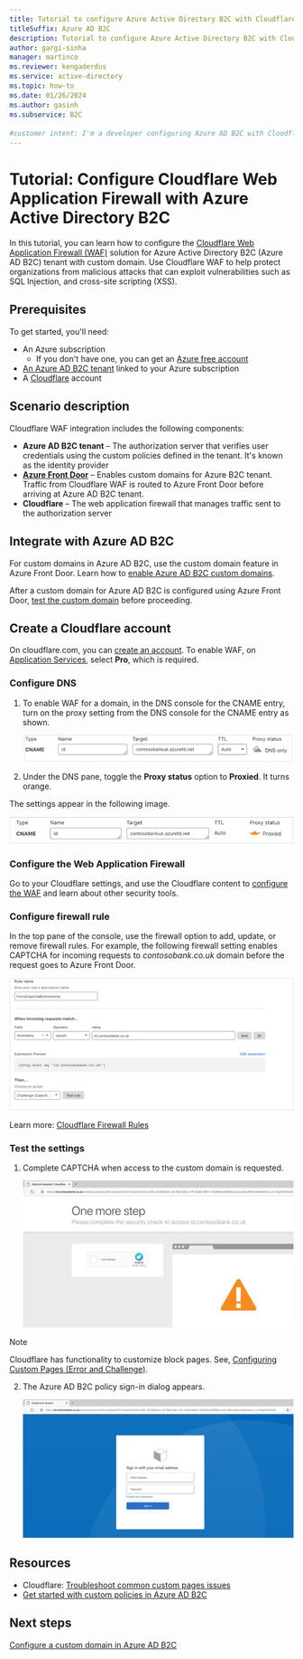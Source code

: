 ```yaml
---
title: Tutorial to configure Azure Active Directory B2C with Cloudflare Web Application Firewall
titleSuffix: Azure AD B2C
description: Tutorial to configure Azure Active Directory B2C with Cloudflare Web application firewall and protect applications from malicious attacks 
author: gargi-sinha
manager: martinco
ms.reviewer: kengaderdus
ms.service: active-directory
ms.topic: how-to
ms.date: 01/26/2024
ms.author: gasinh
ms.subservice: B2C

#customer intent: I'm a developer configuring Azure AD B2C with Cloudflare WAF. I want to learn how to enable and configure the Web Application Firewall, so I can protect my application from malicious attacks such as SQL Injection and cross-site scripting (XSS).
---
```

# Tutorial: Configure Cloudflare Web Application Firewall with Azure Active Directory B2C

In this tutorial, you can learn how to configure the [Cloudflare Web Application Firewall (WAF)](https://www.cloudflare.com/application-services/products/waf/) solution for Azure Active Directory B2C (Azure AD B2C) tenant with custom domain. Use Cloudflare WAF to help protect organizations from malicious attacks that can exploit vulnerabilities such as SQL Injection, and cross-site scripting (XSS).

## Prerequisites

To get started, you'll need:

- An Azure subscription 
  - If you don't have one, you can get an [Azure free account](https://azure.microsoft.com/free/)
- [An Azure AD B2C tenant](tutorial-create-tenant.md) linked to your Azure subscription
- A [Cloudflare](https://dash.cloudflare.com/sign-up) account

## Scenario description

Cloudflare WAF integration includes the following components:

- **Azure AD B2C tenant** – The authorization server that verifies user credentials using the custom policies defined in the tenant. It's known as the identity provider
- [**Azure Front Door**](../frontdoor/front-door-overview.md) – Enables custom domains for Azure B2C tenant. Traffic from Cloudflare WAF is routed to Azure Front Door before arriving at Azure AD B2C tenant.
- **Cloudflare** – The web application firewall that manages traffic sent to the authorization server

## Integrate with Azure AD B2C

For custom domains in Azure AD B2C, use the custom domain feature in Azure Front Door. Learn how to [enable Azure AD B2C custom domains](./custom-domain.md?pivots=b2c-user-flow).  

After a custom domain for Azure AD B2C is configured using Azure Front Door, [test the custom domain](./custom-domain.md?pivots=b2c-custom-policy#test-your-custom-domain) before proceeding.  

## Create a Cloudflare account

On cloudflare.com, you can [create an account](https://dash.cloudflare.com/sign-up). To enable WAF, on [Application Services](https://www.cloudflare.com/plans/#price-matrix), select **Pro**, which is required.

### Configure DNS

1. To enable WAF for a domain, in the DNS console for the CNAME entry, turn on the proxy setting from the DNS console for the CNAME entry as shown.

    ![Screenshot of proxy settings.](./media/partner-cloudflare/select-proxy-settings.png)

2. Under the DNS pane, toggle the **Proxy status** option to **Proxied**. It turns orange.

The settings appear in the following image.

   ![Screenshot of proxied status.](./media/partner-cloudflare/select-proxied.png)

### Configure the Web Application Firewall

Go to your Cloudflare settings, and use the Cloudflare content to [configure the WAF](https://www.cloudflare.com/application-services/products/waf/) and learn about other security tools. 

### Configure firewall rule

In the top pane of the console, use the firewall option to add, update, or remove firewall rules. For example, the following firewall setting enables CAPTCHA for incoming requests to *contosobank.co.uk* domain before the request goes to Azure Front Door.

   ![Screenshot of enforcing captcha.](./media/partner-cloudflare/configure-firewall-rule.png)

Learn more: [Cloudflare Firewall Rules](https://support.cloudflare.com/hc/articles/360016473712-Cloudflare-Firewall-Rules)

### Test the settings

1. Complete CAPTCHA when access to the custom domain is requested.

    ![Screenshot of Cloudflare WAF enforce CAPTCHA.](./media/partner-cloudflare/enforce-captcha.png)

> [!NOTE]
> Cloudflare has functionality to customize block pages. See, [Configuring Custom Pages (Error and Challenge)](https://support.cloudflare.com/hc/en-us/articles/200172706-Configuring-Custom-Pages-Error-and-Challenge-).  

2. The Azure AD B2C policy sign-in dialog appears.

    ![Screenshot of Azure AD B2C policy sign-in.](./media/partner-cloudflare/azure-ad-b2c-policy.png)

## Resources

- Cloudflare: [Troubleshoot common custom pages issues](https://support.cloudflare.com/hc/en-us/articles/200172706-Configuring-Custom-Pages-Error-and-Challenge-#5QWV2KVjLnaAQ8L4tjiguw)
- [Get started with custom policies in Azure AD B2C](./tutorial-create-user-flows.md?pivots=b2c-custom-policy&tabs=applications)

## Next steps 

[Configure a custom domain in Azure AD B2C](./custom-domain.md?pivots=b2c-user-flow)
